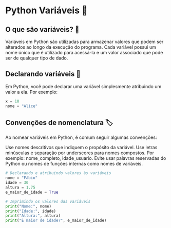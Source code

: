 # Python Variáveis 🐍

## O que são variáveis? 🔣

Variáveis em Python são utilizadas para armazenar valores que podem ser alterados ao longo da execução do programa. Cada variável possui um nome único que é utilizado para acessá-la e um valor associado que pode ser de qualquer tipo de dado.

## Declarando variáveis 📝

Em Python, você pode declarar uma variável simplesmente atribuindo um valor a ela. Por exemplo:

```python
x = 10
nome = "Alice"
```

## Convenções de nomenclatura 🏷️

Ao nomear variáveis em Python, é comum seguir algumas convenções:

Use nomes descritivos que indiquem o propósito da variável.
Use letras minúsculas e separação por underscores para nomes compostos. Por exemplo: nome_completo, idade_usuario.
Evite usar palavras reservadas do Python ou nomes de funções internas como nomes de variáveis.

```python
# Declarando e atribuindo valores às variáveis
nome = "Fábio"
idade = 30
altura = 1.75
e_maior_de_idade = True

# Imprimindo os valores das variáveis
print("Nome:", nome)
print("Idade:", idade)
print("Altura:", altura)
print("É maior de idade?", e_maior_de_idade)
```